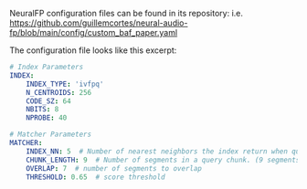 NeuralFP configuration files can be found in its repository: i.e. https://github.com/guillemcortes/neural-audio-fp/blob/main/config/custom_baf_paper.yaml

The configuration file looks like this excerpt:
```yml
# Index Parameters
INDEX:
    INDEX_TYPE: 'ivfpq'
    N_CENTROIDS: 256
    CODE_SZ: 64
    NBITS: 8
    NPROBE: 40

# Matcher Parameters
MATCHER:
    INDEX_NN: 5  # Number of nearest neighbors the index return when querying.
    CHUNK_LENGTH: 9  # Number of segments in a query chunk. (9 segments ==  5 seconds)
    OVERLAP: 7  # number of segments to overlap
    THRESHOLD: 0.65  # score threshold
```
